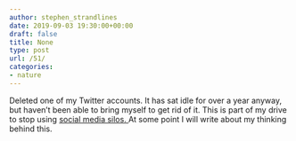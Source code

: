 ```yaml
---
author: stephen_strandlines
date: 2019-09-03 19:30:00+00:00
draft: false
title: None
type: post
url: /51/
categories:
- nature
---
```





Deleted one of my Twitter accounts. It has sat idle for over a year anyway, but haven’t been able to bring myself to get rid of it. This is part of my drive to stop using [social media silos. ](https://indieweb.org/silo)At some point I will write about my thinking behind this.



